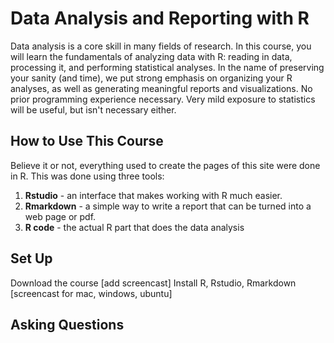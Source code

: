 Data Analysis and Reporting with R
==================================

Data analysis is a core skill in many fields of research. 
In this course, you will learn the fundamentals of analyzing data with R: reading in data, processing it, and performing statistical analyses. 
In the name of preserving your sanity (and time), we put strong emphasis on organizing your R analyses, as well as generating meaningful reports and visualizations.
No prior programming experience necessary. 
Very mild exposure to statistics will be useful, but isn't necessary either.

How to Use This Course
----------------------

Believe it or not, everything used to create the pages of this site were done in R.
This was done using three tools:

1. **Rstudio** - an interface that makes working with R much easier.
2. **Rmarkdown** - a simple way to write a report that can be turned into a web page or pdf.
3. **R code** - the actual R part that does the data analysis

Set Up
------

Download the course [add screencast]
Install R, Rstudio, Rmarkdown [screencast for mac, windows, ubuntu]

Asking Questions
----------------
